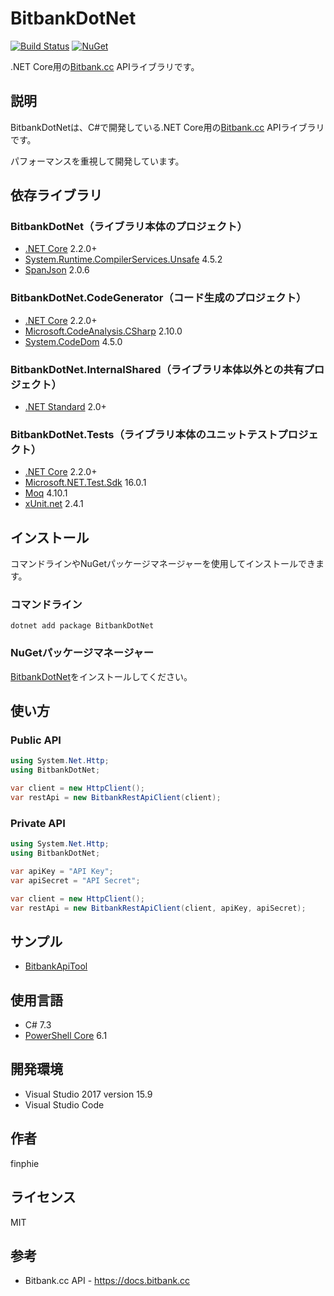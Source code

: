 # BitbankDotNet

[![Build Status](https://dev.azure.com/finphie/BitbankDotNet/_apis/build/status/finphie.BitbankDotNet)](https://dev.azure.com/finphie/BitbankDotNet/_build/latest?definitionId=1)
[![NuGet](https://img.shields.io/nuget/v/BitbankDotNet.svg)](https://www.nuget.org/packages/BitbankDotNet)

.NET Core用の[Bitbank.cc](https://bitbank.cc) APIライブラリです。

## 説明

BitbankDotNetは、C#で開発している.NET Core用の[Bitbank.cc](https://bitbank.cc) APIライブラリです。

パフォーマンスを重視して開発しています。

## 依存ライブラリ

### BitbankDotNet（ライブラリ本体のプロジェクト）

- [.NET Core](https://dotnet.microsoft.com/download) 2.2.0+
- [System.Runtime.CompilerServices.Unsafe](https://www.nuget.org/packages/System.Runtime.CompilerServices.Unsafe) 4.5.2
- [SpanJson](https://github.com/Tornhoof/SpanJson) 2.0.6

### BitbankDotNet.CodeGenerator（コード生成のプロジェクト）

- [.NET Core](https://dotnet.microsoft.com/download) 2.2.0+
- [Microsoft.CodeAnalysis.CSharp](https://github.com/dotnet/roslyn) 2.10.0
- [System.CodeDom](https://www.nuget.org/packages/System.CodeDom) 4.5.0

### BitbankDotNet.InternalShared（ライブラリ本体以外との共有プロジェクト）

- [.NET Standard](https://github.com/dotnet/standard) 2.0+

### BitbankDotNet.Tests（ライブラリ本体のユニットテストプロジェクト）

- [.NET Core](https://dotnet.microsoft.com/download) 2.2.0+
- [Microsoft.NET.Test.Sdk](https://github.com/microsoft/vstest) 16.0.1
- [Moq](https://github.com/moq/moq4) 4.10.1
- [xUnit.net](https://github.com/xunit/xunit) 2.4.1

## インストール

コマンドラインやNuGetパッケージマネージャーを使用してインストールできます。

### コマンドライン

```shell
dotnet add package BitbankDotNet
```

### NuGetパッケージマネージャー

[BitbankDotNet](https://www.nuget.org/packages/BitbankDotNet)をインストールしてください。

## 使い方

### Public API

```csharp
using System.Net.Http;
using BitbankDotNet;

var client = new HttpClient();
var restApi = new BitbankRestApiClient(client);
```

### Private API

```csharp
using System.Net.Http;
using BitbankDotNet;

var apiKey = "API Key";
var apiSecret = "API Secret";

var client = new HttpClient();
var restApi = new BitbankRestApiClient(client, apiKey, apiSecret);
```

## サンプル

- [BitbankApiTool](https://github.com/finphie/BitbankApiTool)

## 使用言語

- C# 7.3
- [PowerShell Core](https://github.com/PowerShell/PowerShell) 6.1

## 開発環境

- Visual Studio 2017 version 15.9
- Visual Studio Code

## 作者

finphie

## ライセンス

MIT

## 参考

- Bitbank.cc API - <https://docs.bitbank.cc>